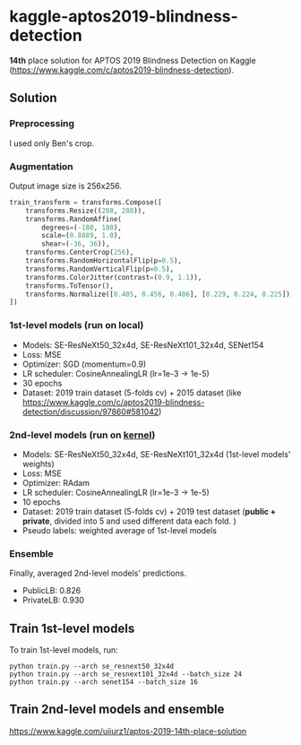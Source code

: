 # kaggle-aptos2019-blindness-detection
**14th** place solution for APTOS 2019 Blindness Detection on Kaggle (https://www.kaggle.com/c/aptos2019-blindness-detection).

## Solution
### Preprocessing
I used only Ben's crop.

### Augmentation
Output image size is 256x256.
```python
train_transform = transforms.Compose([
    transforms.Resize((288, 288)),
    transforms.RandomAffine(
        degrees=(-180, 180),
        scale=(0.8889, 1.0),
        shear=(-36, 36)),
    transforms.CenterCrop(256),
    transforms.RandomHorizontalFlip(p=0.5),
    transforms.RandomVerticalFlip(p=0.5),
    transforms.ColorJitter(contrast=(0.9, 1.1)),
    transforms.ToTensor(),
    transforms.Normalize([0.485, 0.456, 0.406], [0.229, 0.224, 0.225]),
])
```

### 1st-level models (run on local)
- Models: SE-ResNeXt50\_32x4d, SE-ResNeXt101\_32x4d, SENet154
- Loss: MSE
- Optimizer: SGD (momentum=0.9)
- LR scheduler: CosineAnnealingLR (lr=1e-3 -&gt; 1e-5)
- 30 epochs
- Dataset: 2019 train dataset (5-folds cv) + 2015 dataset (like https://www.kaggle.com/c/aptos2019-blindness-detection/discussion/97860#581042)

### 2nd-level models (run on [kernel](https://www.kaggle.com/uiiurz1/aptos-2019-14th-place-solution))
- Models: SE-ResNeXt50\_32x4d, SE-ResNeXt101\_32x4d (1st-level models' weights)
- Loss: MSE
- Optimizer: RAdam
- LR scheduler: CosineAnnealingLR (lr=1e-3 -&gt; 1e-5)
- 10 epochs
- Dataset: 2019 train dataset (5-folds cv) + 2019 test dataset (**public + private**,  divided into 5 and used different data each fold. )
- Pseudo labels: weighted average of 1st-level models

### Ensemble
Finally, averaged 2nd-level models' predictions.

- PublicLB: 0.826
- PrivateLB: 0.930

## Train 1st-level models
To train 1st-level models, run:

```
python train.py --arch se_resnext50_32x4d
python train.py --arch se_resnext101_32x4d --batch_size 24
python train.py --arch senet154 --batch_size 16
```

## Train 2nd-level models and ensemble
https://www.kaggle.com/uiiurz1/aptos-2019-14th-place-solution
